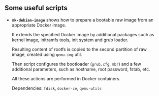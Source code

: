 Some useful scripts
-------------------

* **`mk-debian-image`** shows how to prepare a bootable raw image from an appropriate Docker image.

    It extends the specified Docker image by additional packages such as kernel image, initramfs tools, init system and grub loader.

    Resulting content of rootfs is copied to the second partition of raw image, created using `qemu-img` util. 

    Then script configures the bootloader (`grub.cfg`, `mbr`) and a few additional parameters, such as hostname, root password, fstab, etc. 

    All these actions are performed in Docker containers.

    Dependencies: `fdisk`, `docker-ce`, `qemu-utils`
